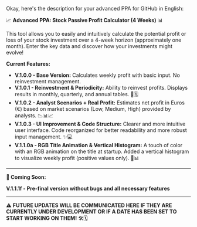 Okay, here's the description for your advanced PPA for GitHub in English:

📈 **Advanced PPA: Stock Passive Profit Calculator (4 Weeks)** 📊

This tool allows you to easily and intuitively calculate the potential profit or loss of your stock investment over a 4-week horizon (approximately one month). Enter the key data and discover how your investments might evolve!

**Current Features:**

* **V.1.0.0 - Base Version:** Calculates weekly profit with basic input. No reinvestment management.
* **V.1.0.1 - Reinvestment & Periodicity:** Ability to reinvest profits. Displays results in monthly, quarterly, and annual tables. 🔄🗓️
* **V.1.0.2 - Analyst Scenarios + Real Profit:** Estimates net profit in Euros (€) based on market scenarios (Low, Medium, High) provided by analysts. 📉📊📈
* **V.1.0.3 - UI Improvement & Code Structure:** Clearer and more intuitive user interface. Code reorganized for better readability and more robust input management. ✨💻
* **V.1.1.0a - RGB Title Animation & Vertical Histogram:** A touch of color with an RGB animation on the title at startup. Added a vertical histogram to visualize weekly profit (positive values only). 🌈📊

---

**🚀 Coming Soon:**

**V.1.1.1f - Pre-final version without bugs and all necessary features**

---

⚠️ **FUTURE UPDATES WILL BE COMMUNICATED HERE IF THEY ARE CURRENTLY UNDER DEVELOPMENT OR IF A DATE HAS BEEN SET TO START WORKING ON THEM!** 🛠️🗓️
